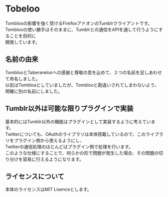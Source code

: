 Tobeloo
=======
Tomblooの影響を強く受けるFirefoxアドオンのTumblrクライアントです。  
Tomblooの使い勝手はそのままに、Tumblrとの通信をAPIを通して行うようにすることを目的に  
開発しています。

名前の由来
----------
TomblooとTaberarelooへの感謝と尊敬の意を込めて、２つの名前を足しあわせて命名しました。  
以前はTombloaとしていましたが、Tomblooと勘違いされてしまわないよう、明確に別の名前にしました。

Tumblr以外は可能な限りプラグインで実装
--------------------------------------
基本的にはTumblr以外の機能はプラグインとして実装するように考えています。  
Twitterについても、OAuthのライブラリは本体搭載しているので、このライブラリをプラグイン側から使えるようにし、  
Twitterの通信処理のほとんどはプラグイン側で処理を行います。  
このような仕様にすることで、何らかの形で問題が発生した場合、その問題の切り分けを容易に行えるようになります。  

ライセンスについて
------------------
本体のライセンスはMIT Lisenceとします。
